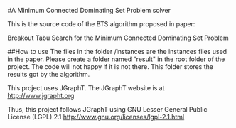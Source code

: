 #A Minimum Connected Dominating Set Problem solver

This is the source code of the BTS algorithm proposed in paper:

Breakout Tabu Search for the Minimum Connected Dominating Set Problem


##How to use
The files in the folder /instances are the instances files used in the paper.
Please create a folder named "result" in the root folder of the project.
The code will not happy if it is not there.
This folder stores the results got by the algorithm.

This project uses JGraphT.
The JGraphT website is at http://www.jgrapht.org

Thus, this project follows JGraphT using GNU Lesser General Public License (LGPL) 2.1 http://www.gnu.org/licenses/lgpl-2.1.html